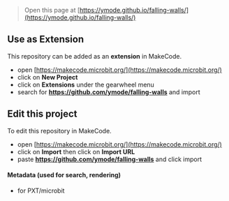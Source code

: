 
> Open this page at [https://ymode.github.io/falling-walls/](https://ymode.github.io/falling-walls/)

## Use as Extension

This repository can be added as an **extension** in MakeCode.

* open [https://makecode.microbit.org/](https://makecode.microbit.org/)
* click on **New Project**
* click on **Extensions** under the gearwheel menu
* search for **https://github.com/ymode/falling-walls** and import

## Edit this project

To edit this repository in MakeCode.

* open [https://makecode.microbit.org/](https://makecode.microbit.org/)
* click on **Import** then click on **Import URL**
* paste **https://github.com/ymode/falling-walls** and click import

#### Metadata (used for search, rendering)

* for PXT/microbit


